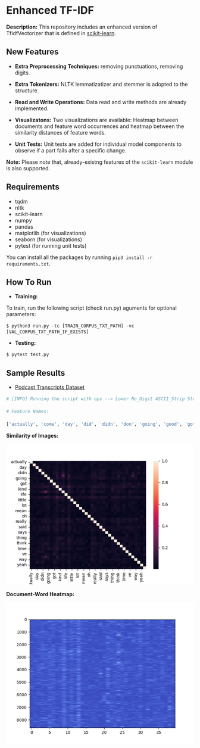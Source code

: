 # Enhanced TF-IDF

**Description:** This repository includes an enhanced version of TfidfVectorizer that is defined in [scikit-learn](https://scikit-learn.org/stable/modules/generated/sklearn.feature_extraction.text.TfidfVectorizer.html).


## New Features

- **Extra Preprocessing Techniques:** removing punctuations, removing digits.

- **Extra Tokenizers:** NLTK lemmatizatizer and stemmer is adopted to the structure.

- **Read and Write Operations:** Data read and write methods are already implemented.

- **Visualizatons:** Two visualizations are available: Heatmap between documents and feature word occurrences and heatmap between the similarity distances of feature words.

- **Unit Tests:** Unit tests are added for individual model components to observe if a part fails after a specific change. 

**Note:** Please note that, already-existng features of the `scikit-learn` module is also supported.


## Requirements

- tqdm
- nltk
- scikit-learn
- numpy
- pandas
- matplotlib (for visualizations)
- seaborn (for visualizations)
- pytest (for running unit tests)

You can install all the packages by running `pip3 install -r requirements.txt`.

## How To Run

- **Training:**

To train, run the following script (check run.py) aguments for optional parameters:

```
$ python3 run.py -tc [TRAIN_CORPUS_TXT_PATH] -vc [VAL_CORPUS_TXT_PATH_IF_EXISTS]
```

- **Testing:**

```
$ pytest test.py
```

## Sample Results

- [Podcast Transcripts Dataset](https://www.kaggle.com/datasets/shuyangli94/this-american-life-podcast-transcriptsalignments?resource=download)

```python
# [INFO] Running the script with ops --> Lower No_Digit ASCII_Strip Stop_Words No_Punctuation

# Feature Names:

['actually', 'come', 'day', 'did', 'didn', 'don', 'going', 'good', 'got', 'just', 'kind', 'know', 'life', 'like', 'little', 'll', 'lot', 'make', 'mean', 'new', 'oh', 'people', 'really', 'right', 'said', 'say', 'says', 'story', 'thing', 'things', 'think', 'thought', 'time', 'told', 've', 'want', 'way', 'went', 'yeah', 'years']
```

**Similarity of Images:**

![Similarity of Images](assets/closeness.png)

**Document-Word Heatmap:**

![Similarity of Images](assets/heatmap.png)